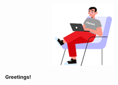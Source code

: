 <div align='center'>
  <img src='https://github.com/foo290/foo290/blob/master/icons/prpg.gif'>
</div>

### Greetings!
